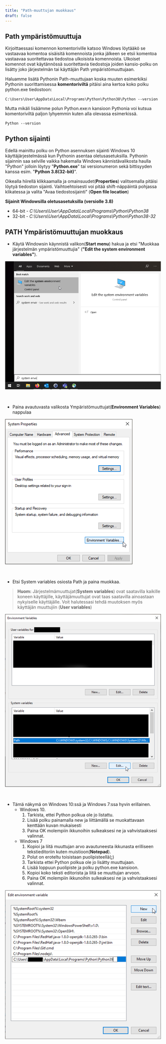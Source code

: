 ```yaml
---
title: "Path-muuttujan muokkaus"
draft: false
---
```


## Path ympäristömuuttuja

Kirjoittaessasi komennon komentoriville katsoo Windows löytääkö se vastaavaa komentoa sisäisitä komennoista jonka jälkeen se etsii komentoa vastaavaa suoritettavaa tiedostoa ulkoisista komennoista. Ulkoiset komennot ovat käytännössä suoritettavia tiedostoja joiden kansio-polku on lisätty joko järjestelmän tai käyttäjän Path ympäristömuuttujaan.

Haluamme lisätä Pythonin Path-muuttujaan koska muuten esimerkiksi Pythonin suorittamisessa __komentoriviltä__ pitäisi aina kertoa koko polku python.exe tiedostoon:

```
C:\Users\User\AppData\Local\Programs\Python\Python38\Python --version
```

Mutta mikäli lisäämme polun Python.exe:n kansioon Pythonia voi kutsua komentoriviltä paljon lyhyemmin kuten alla olevassa esimerkissä. 

```
Python --version
```

## Python sijainti

Edellä mainittu polku on Python asennuksen sijainti Windows 10 käyttäjärjestelmässä kun Pythonin asentaa oletusasetuksilla. Pythonin sijainnin saa selville vaikka hakemalla Windows kännistävalikosta haulla "Python" jolloin löytyy "__Python.exe__" tai versionumeron sekä bittisyyden kanssa esim.  "__Python 3.8(32-bit)__". 

Oikealla hiirellä klikkaamalla ja omainsuudet(__Properties__) valitsemalla pitäisi löytyä tiedoston sijainti. Vaihtoehtoisesti voi pitää shift-näppäintä pohjassa klikatessa ja valita "Avaa tiedostosijainti" (__Open file location__)

__Sijainit Windowsilla oletusasetuksilla (versiolle 3.8)__
* 64-bit - *C:\Users\User\AppData\Local\Programs\Python\Python38*
* 32-bit - *C:\Users\User\AppData\Local\Programs\Python\Python38-32*

## PATH Ympäristömuuttujan muokkaus

* Käytä Windowsin käynnistä valikon(__Start menu__) hakua ja etsi "Muokkaa järjestelmän ympäristömuuttujia" (__"Edit the system environment variables"__). 

![Windows Haku](/kuvat/Muokkaa_ympäristömuuttujia_1.png)

<br />

* Paina avautuvasta valikosta Ympäristömuuttujat(__Environment Variables__) nappulaa

![Järjestelmän ominaisuudet valikko](/kuvat/Muokkaa_ympäristömuuttujia_2.png)

<br />

* Etsi System variables osiosta Path ja paina muokkaa. 

>__Huom:__ Järjestelmämuuttujat(__System variables__) ovat saatavilla kaikille koneen käyttäjille, käyttäjämuuttujat ovat taas saatavilla ainoastaan nykyiselle käyttäjälle. Voit halutessasi tehdä muutoksen myös käyttäjän muuttujiin (__User variables__)


![Ympäristömuuttujat valikko](/kuvat/Muokkaa_ympäristömuuttujia_3.png)

<br />

* Tämä näkymä on Windows 10:ssä ja Windows 7:ssa hyvin erillainen. 
    * Windows 10. 
        1. Tarkista, ettei Python polkua ole jo listattu.
        2. Lisää polku painamalla new ja liittämällä se muokattavaan kenttään kuvan mukaisesti
        6. Paina OK molempiin ikkunoihin sulkeaksesi ne ja vahvistaaksesi valinnat.
    * Windows 7 
        1. Kopioi ja liitä muuttujan arvo avautuneesta ikkunasta erilliseen tekstieditoriin kuten muistioon(__Notepad__). 
        2. Polut on eroteltu toisistaan puolipisteellä(__;__)
        3. Tarkista ettei Python polkua ole jo lisätty muuttujaan.
        4. Lisää loppuun puolipiste ja polku python.exe kansioon.
        5. Kopioi koko teksti editorista ja liitä se muuttujan arvoon.
        6. Paina OK molempiin ikkunoihin sulkeaksesi ne ja vahvistaaksesi valinnat.
    

![Ympäristömuuttujan muokkaus valikko](/kuvat/Muokkaa_ympäristömuuttujia_4.png)